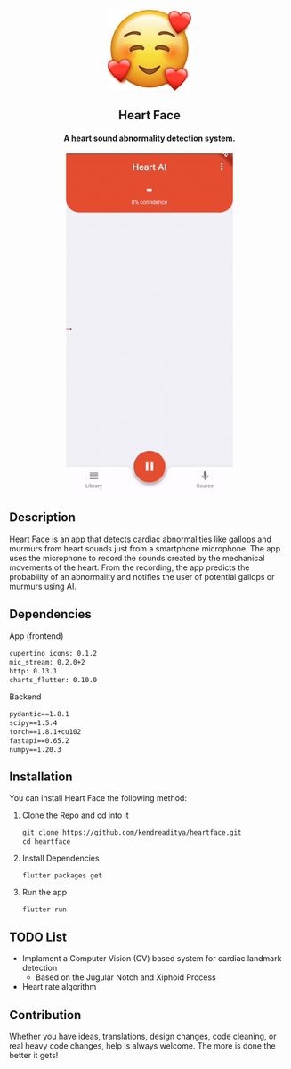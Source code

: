 <p align="center"><img src="assets/logo.png" width=150></p> 
<h2 align="center">Heart Face</h2>
<h4 align="center">A heart sound abnormality detection system.</h4>

<p align="center">
	<img src="assets/phoneScreenRecording_1.gif" width=300>
</p>

## Description
Heart Face is an app that detects cardiac abnormalities like gallops and murmurs from heart sounds just from a smartphone microphone. The app uses the microphone to record the sounds created by the mechanical movements of the heart. From the recording, the app predicts the probability of an abnormality and notifies the user of potential gallops or murmurs using AI.

## Dependencies
App (frontend)
```
cupertino_icons: 0.1.2
mic_stream: 0.2.0+2
http: 0.13.1
charts_flutter: 0.10.0
```

Backend
```
pydantic==1.8.1
scipy==1.5.4
torch==1.8.1+cu102
fastapi==0.65.2
numpy==1.20.3
```

## Installation
You can install Heart Face the following method:

1. Clone the Repo and cd into it
	```
	git clone https://github.com/kendreaditya/heartface.git
	cd heartface
	```
2. Install Dependencies
	```
	flutter packages get
	```
3. Run the app
	```
	flutter run
	```
## TODO List
- Implament a Computer Vision (CV) based system for cardiac landmark detection
	- Based on the Jugular Notch and Xiphoid Process 
- Heart rate algorithm

## Contribution
Whether you have ideas, translations, design changes, code cleaning, or real heavy code changes, help is always welcome.
The more is done the better it gets!
